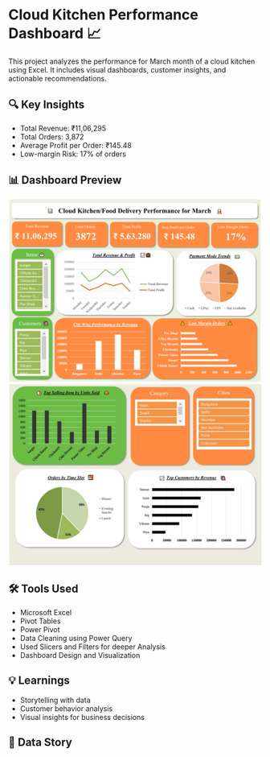 # Cloud Kitchen Performance Dashboard 📈
This project analyzes the performance for March month of a cloud kitchen using Excel. It includes visual dashboards, customer insights, and actionable recommendations.

## 🔍 Key Insights
- Total Revenue: ₹11,06,295
- Total Orders: 3,872
- Average Profit per Order: ₹145.48
- Low-margin Risk: 17% of orders

## 📊 Dashboard Preview
![Dashboard Screenshot](Image/1.png)
![Dashboard Screenshot](Image/2.jpg)

## 🛠 Tools Used
- Microsoft Excel
- Pivot Tables
- Power Pivot
- Data Cleaning using Power Query
- Used Slicers and Filters for deeper Analysis
- Dashboard Design and Visualization

## 💡 Learnings
- Storytelling with data
- Customer behavior analysis
- Visual insights for business decisions

## 🧠 Data Story

